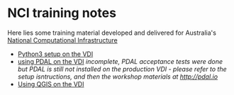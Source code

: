 
# NCI training notes

Here lies some training material developed and delivered for Australia's [National Computational Infrastructure](http://nci.org.au)

- [Python3 setup on the VDI](./python3setup)
- [using PDAL on the VDI](./pdal) *incomplete, PDAL acceptance tests were done but PDAL is still not installed on the production VDI - please refer to the setup isntructions, and then the workshop materials at http://pdal.io*
- [Using QGIS on the VDI](./qgis)
